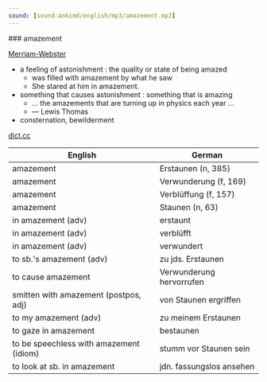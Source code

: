 ```yaml
---
sound: [sound:ankimd/english/mp3/amazement.mp3]
---
```


\### amazement

[Merriam-Webster](https://www.merriam-webster.com/dictionary/amazement)

- a feeling of astonishment : the quality or state of being amazed
    - was filled with amazement by what he saw
    - She stared at him in amazement.
- something that causes astonishment : something that is amazing
    - … the amazements that are turning up in physics each year …
    - — Lewis Thomas
- consternation, bewilderment

[dict.cc](https://www.dict.cc/amazement)

| English        | German       |
| -------------- | ------------ |
| amazement | Erstaunen (n, 385) |
| amazement | Verwunderung (f, 169) |
| amazement | Verblüffung (f, 157) |
| amazement | Staunen (n, 63) |
| in amazement (adv) | erstaunt |
| in amazement (adv) | verblüfft |
| in amazement (adv) | verwundert |
| to sb.'s amazement (adv) | zu jds. Erstaunen |
| to cause amazement | Verwunderung hervorrufen |
| smitten with amazement (postpos, adj) | von Staunen ergriffen |
| to my amazement (adv) | zu meinem Erstaunen |
| to gaze in amazement | bestaunen |
| to be speechless with amazement (idiom) | stumm vor Staunen sein |
| to look at sb. in amazement | jdn. fassungslos ansehen |
